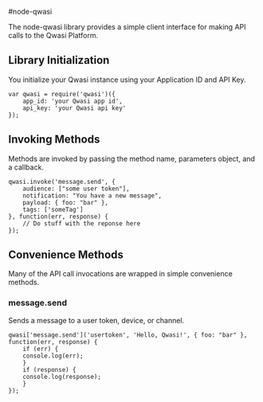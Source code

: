 #node-qwasi

The node-qwasi library provides a simple client interface for making API calls to the Qwasi Platform.


## Library Initialization

You initialize your Qwasi instance using your Application ID and API Key.

```
var qwasi = require('qwasi')({
	app_id: 'your Qwasi app id',
	api_key: 'your Qwasi api key'
});
```

## Invoking Methods
Methods are invoked by passing the method name, parameters object, and a callback.

```
qwasi.invoke('message.send', {
	audience: ["some user token"],
	notification: "You have a new message",
	payload: { foo: "bar" },
	tags: ['someTag']
}, function(err, response) {
	// Do stuff with the reponse here
});
```

## Convenience Methods

Many of the API call invocations are wrapped in simple convenience methods.

### message.send
Sends a message to a user token, device, or channel.

```
qwasi['message.send']('usertoken', 'Hello, Qwasi!', { foo: "bar" }, function(err, response) {
    if (err) {
	console.log(err);
    }
    if (response) {
	console.log(response);
    }
});
````
